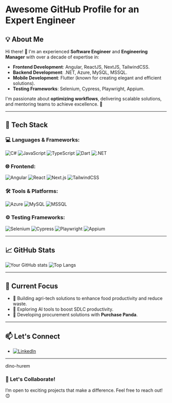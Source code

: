 # Awesome GitHub Profile for an Expert Engineer

## 💡 About Me

Hi there! 👋 I'm an experienced **Software Engineer** and **Engineering Manager** with over a decade of expertise in:

- **Frontend Development**: Angular, ReactJS, NextJS, TailwindCSS.
- **Backend Development**: .NET, Azure, MySQL, MSSQL.
- **Mobile Development**: Flutter (known for creating elegant and efficient solutions).
- **Testing Frameworks**: Selenium, Cypress, Playwright, Appium.

I'm passionate about **optimizing workflows**, delivering scalable solutions, and mentoring teams to achieve excellence. 🚀

---

## 🔧 Tech Stack

### 💻 Languages & Frameworks:
![C#](https://img.shields.io/badge/-C%23-239120?logo=csharp&logoColor=white&style=flat)
![JavaScript](https://img.shields.io/badge/-JavaScript-F7DF1E?logo=javascript&logoColor=black&style=flat)
![TypeScript](https://img.shields.io/badge/-TypeScript-3178C6?logo=typescript&logoColor=white&style=flat)
![Dart](https://img.shields.io/badge/-Dart-0175C2?logo=dart&logoColor=white&style=flat)
![.NET](https://img.shields.io/badge/-.NET-512BD4?logo=dotnet&logoColor=white&style=flat)

### 🌐 Frontend:
![Angular](https://img.shields.io/badge/-Angular-DD0031?logo=angular&logoColor=white&style=flat)
![React](https://img.shields.io/badge/-React-61DAFB?logo=react&logoColor=black&style=flat)
![Next.js](https://img.shields.io/badge/-Next.js-000000?logo=nextdotjs&logoColor=white&style=flat)
![TailwindCSS](https://img.shields.io/badge/-TailwindCSS-06B6D4?logo=tailwindcss&logoColor=white&style=flat)

### 🛠️ Tools & Platforms:
![Azure](https://img.shields.io/badge/-Azure-0078D4?logo=microsoftazure&logoColor=white&style=flat)
![MySQL](https://img.shields.io/badge/-MySQL-4479A1?logo=mysql&logoColor=white&style=flat)
![MSSQL](https://img.shields.io/badge/-MSSQL-CC2927?logo=microsoftsqlserver&logoColor=white&style=flat)

### ⚙️ Testing Frameworks:
![Selenium](https://img.shields.io/badge/-Selenium-43B02A?logo=selenium&logoColor=white&style=flat)
![Cypress](https://img.shields.io/badge/-Cypress-17202C?logo=cypress&logoColor=white&style=flat)
![Playwright](https://img.shields.io/badge/-Playwright-2EAD33?logo=playwright&logoColor=white&style=flat)
![Appium](https://img.shields.io/badge/-Appium-00A6ED?logo=appium&logoColor=white&style=flat)

---

## 📈 GitHub Stats

![Your GitHub stats](https://github-readme-stats.vercel.app/api?username=dinohurem&show_icons=true&theme=radical)
![Top Langs](https://github-readme-stats.vercel.app/api/top-langs/?username=dinohurem&layout=compact&theme=radical)

---

## 🌟 Current Focus

- 🌾 Building agri-tech solutions to enhance food productivity and reduce waste.
- 🤖 Exploring AI tools to boost SDLC productivity.
- 🔧 Developing procurement solutions with **Purchase Panda**.

---

## 📫 Let's Connect

- [![LinkedIn](https://img.shields.io/badge/-LinkedIn-0077B5?logo=linkedin&logoColor=white&style=flat)](https://linkedin.com/in/dino-hurem)
<!-- - [![Portfolio](https://img.shields.io/badge/-Portfolio-000000?logo=firefox&logoColor=white&style=flat)](https://your-portfolio.com) -->

---
dino-hurem
### 🚀 Let's Collaborate!
I’m open to exciting projects that make a difference. Feel free to reach out! 😊
